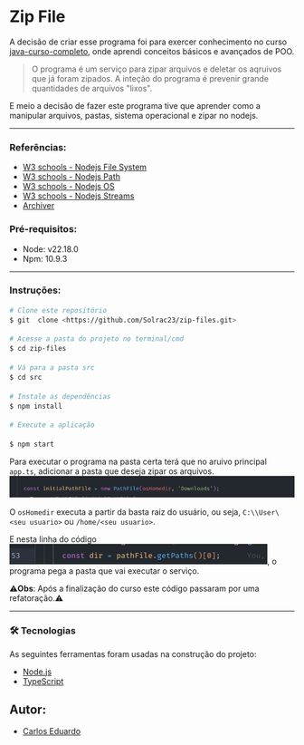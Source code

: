 # Zip File

A decisão de criar esse programa foi para exercer conhecimento no curso [java-curso-completo](https://www.udemy.com/course/java-curso-completo/learn/lecture/10852516#content), onde aprendi conceitos básicos e avançados de POO.
> O programa é um serviço para zipar arquivos e deletar os aqruivos que já foram zipados.
> A inteção do programa é prevenir grande quantidades de arquivos "lixos".

E meio a decisão de fazer este programa tive que aprender como a manipular arquivos, pastas, sistema operacional e zipar no nodejs.
____
### Referências:
* [W3 schools - Nodejs File System](https://www.w3schools.com/nodejs/nodejs_filesystem.asp)
* [W3 schools - Nodejs Path](https://www.w3schools.com/nodejs/nodejs_path.asp)
* [W3 schools - Nodejs OS](https://www.w3schools.com/nodejs/nodejs_os.asp)
* [W3 schools - Nodejs Streams](https://www.w3schools.com/nodejs/nodejs_streams.asp)
* [Archiver](https://www.archiverjs.com/docs/quickstart/)

### Pré-requisitos:
* Node: v22.18.0
* Npm: 10.9.3
___
### Instruções:
```bash
# Clone este repositório
$ git  clone <https://github.com/Solrac23/zip-files.git>

# Acesse a pasta do projeto no terminal/cmd
$ cd zip-files

# Vá para a pasta src
$ cd src

# Instale as dependências
$ npm install

# Execute a aplicação

$ npm start
```

Para executar o programa na pasta certa terá que no aruivo principal `app.ts`, adicionar a pasta que deseja zipar os arquivos.
![initial Path File](./screenshots/image.png)

O `osHomedir` executa a partir da basta raiz do usuário, ou seja, `C:\\User\<seu usuario>` ou `/home/<seu usuario>`.

E nesta linha do código ![Path](./screenshots/image-1.png), o programa pega a pasta que vai executar o serviço.

⚠️**Obs**: Após a finalização do curso este código passaram por uma refatoração.⚠️
___
### 🛠 Tecnologias

As seguintes ferramentas foram usadas na construção do projeto:

- [Node.js](https://nodejs.org/en/)
- [TypeScript](https://www.typescriptlang.org/)

## Autor:
* [Carlos Eduardo](https://github.com/Solrac23)